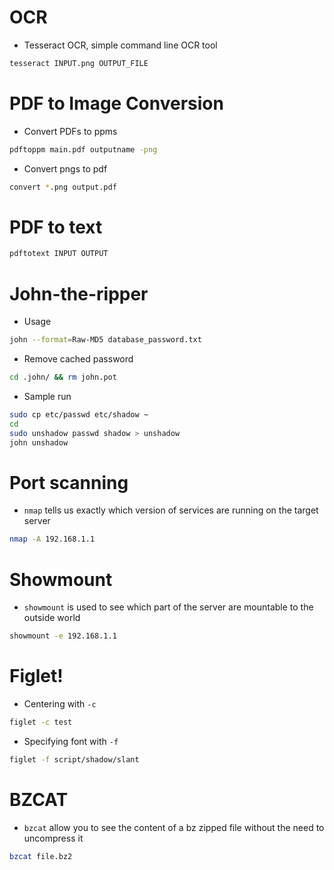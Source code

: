 # OCR
* Tesseract OCR, simple command line OCR tool
```bash
tesseract INPUT.png OUTPUT_FILE
```
# PDF to Image Conversion
* Convert PDFs to ppms
```bash
pdftoppm main.pdf outputname -png
```

* Convert pngs to pdf
```bash
convert *.png output.pdf
```

# PDF to text
```bash
pdftotext INPUT OUTPUT
```

# John-the-ripper
* Usage
```bash
john --format=Raw-MD5 database_password.txt
```
* Remove cached password
```bash
cd .john/ && rm john.pot
```
* Sample run
```bash
sudo cp etc/passwd etc/shadow ~
cd
sudo unshadow passwd shadow > unshadow
john unshadow
```

# Port scanning 

* `nmap` tells us exactly which version of services are running on the target server
```bash
nmap -A 192.168.1.1
```

# Showmount
* `showmount` is used to see which part of the server are mountable to the outside world
```bash
showmount -e 192.168.1.1
```

# Figlet!

* Centering with `-c`
```bash
figlet -c test
```

* Specifying font with `-f`
```bash
figlet -f script/shadow/slant
```

# BZCAT
* `bzcat` allow you to see the content of a bz zipped file without the need to uncompress it
```bash
bzcat file.bz2
```
